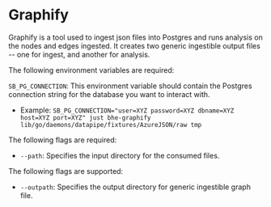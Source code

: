 # Graphify

Graphify is a tool used to ingest json files into Postgres and runs analysis on the nodes and edges ingested. It creates two generic ingestible output files -- one for ingest, and another for analysis.

The following environment variables are required:

`SB_PG_CONNECTION`: This environment variable should contain the Postgres connection string for the database you want to interact with.

- Example: `SB_PG_CONNECTION="user=XYZ password=XYZ dbname=XYZ host=XYZ port=XYZ" just bhe-graphify lib/go/daemons/datapipe/fixtures/AzureJSON/raw tmp`

The following flags are required:

- `--path`: Specifies the input directory for the consumed files.

The following flags are supported:

- `--outpath`: Specifies the output directory for generic ingestible graph file.
